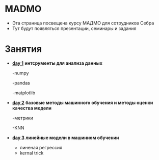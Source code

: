 # MADMO
* Эта страница посвещена курсу МАДМО для сотрудников Себра
* Тут будут появляться презентации, семинары и задания 
# Занятия 
- [__day 1__](./день%20первый) __интсрументы для анализа данных__

  -numpy
    
  -pandas
    
  -matplotlib
  
- [__day 2__](./день%20второй) __базовые методы машинного обучения и методы оценки качества модели__

  -метрики
    
  -KNN
  
- [__day 3__](./день%20третий) __линейные модели в машинном обучении__
    - линеная регрессия 
    - kernal trick
  
  

